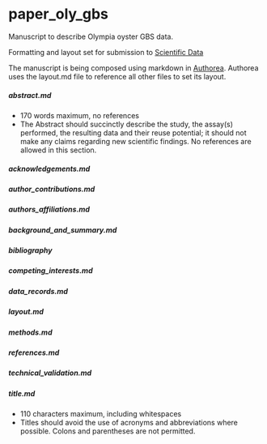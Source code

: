 # paper_oly_gbs

Manuscript to describe Olympia oyster GBS data.

Formatting and layout set for submission to [Scientific Data](http://www.nature.com/sdata/publish/submission-guidelines#format)

The manuscript is being composed using markdown in [Authorea](https://www.authorea.com/users/4974/articles/149442). Authorea uses the layout.md file to reference all other files to set its layout.

##### abstract.md
- 170 words maximum, no references
- The Abstract should succinctly describe the study, the assay(s) performed, the resulting data and their reuse potential; it should not make any claims regarding new scientific findings. No references are allowed in this section.

##### acknowledgements.md
##### author_contributions.md
##### authors_affiliations.md
##### background_and_summary.md
##### bibliography
##### competing_interests.md
##### data_records.md
##### layout.md
##### methods.md
##### references.md
##### technical_validation.md
##### title.md 
- 110 characters maximum, including whitespaces
- Titles should avoid the use of acronyms and abbreviations where possible. Colons and parentheses are not permitted.
